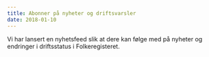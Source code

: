 ```yaml
---
title: Abonner på nyheter og driftsvarsler
date: 2018-01-10
---
```


Vi har lansert en nyhetsfeed slik at dere kan følge med på nyheter og endringer i driftsstatus i Folkeregisteret.
